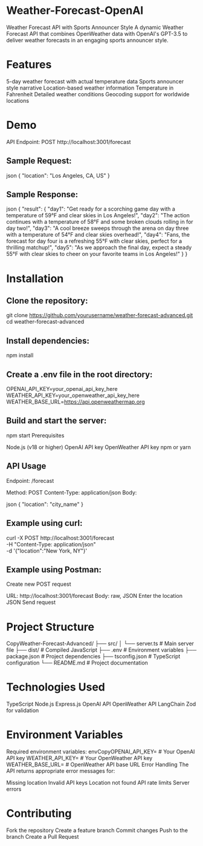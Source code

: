 # Weather-Forecast-OpenAI

Weather Forecast API with Sports Announcer Style
A dynamic Weather Forecast API that combines OpenWeather data with OpenAI's GPT-3.5 to deliver weather forecasts in an engaging sports announcer style.

# Features

5-day weather forecast with actual temperature data
Sports announcer style narrative
Location-based weather information
Temperature in Fahrenheit
Detailed weather conditions
Geocoding support for worldwide locations

# Demo

API Endpoint: POST http://localhost:3001/forecast

## Sample Request:

json
{
    "location": "Los Angeles, CA, US"
}

## Sample Response:

json
{
    "result": {
        "day1": "Get ready for a scorching game day with a temperature of 59°F and clear skies in Los Angeles!",
        "day2": "The action continues with a temperature of 58°F and some broken clouds rolling in for day two!",
        "day3": "A cool breeze sweeps through the arena on day three with a temperature of 54°F and clear skies overhead!",
        "day4": "Fans, the forecast for day four is a refreshing 55°F with clear skies, perfect for a thrilling matchup!",
        "day5": "As we approach the final day, expect a steady 55°F with clear skies to cheer on your favorite teams in Los Angeles!"
    }
}

# Installation

## Clone the repository:

git clone https://github.com/yourusername/weather-forecast-advanced.git
cd weather-forecast-advanced

## Install dependencies:

npm install

## Create a .env file in the root directory:

OPENAI_API_KEY=your_openai_api_key_here
WEATHER_API_KEY=your_openweather_api_key_here
WEATHER_BASE_URL=https://api.openweathermap.org

## Build and start the server:

npm start
Prerequisites

Node.js (v18 or higher)
OpenAI API key
OpenWeather API key
npm or yarn

## API Usage

Endpoint: /forecast

Method: POST
Content-Type: application/json
Body:

json
{
    "location": "city_name"
}

## Example using curl:

curl -X POST http://localhost:3001/forecast \
-H "Content-Type: application/json" \
-d '{"location":"New York, NY"}'

## Example using Postman:

Create new POST request

URL: http://localhost:3001/forecast
Body: raw, JSON
Enter the location JSON
Send request

# Project Structure

CopyWeather-Forecast-Advanced/
├── src/
│   └── server.ts             # Main server file
├── dist/                     # Compiled JavaScript
├── .env                      # Environment variables
├── package.json              # Project dependencies
├── tsconfig.json             # TypeScript configuration
└── README.md                 # Project documentation

# Technologies Used

TypeScript
Node.js
Express.js
OpenAI API
OpenWeather API
LangChain
Zod for validation

# Environment Variables

Required environment variables:
envCopyOPENAI_API_KEY=    # Your OpenAI API key
WEATHER_API_KEY=          # Your OpenWeather API key
WEATHER_BASE_URL=         # OpenWeather API base URL
Error Handling
The API returns appropriate error messages for:

Missing location
Invalid API keys
Location not found
API rate limits
Server errors

# Contributing

Fork the repository
Create a feature branch
Commit changes
Push to the branch
Create a Pull Request